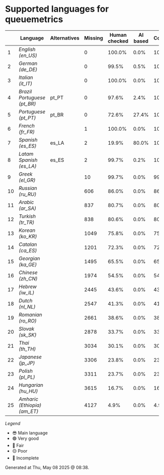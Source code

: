 # Supported languages for queuemetrics

|  | Language | Alternatives | Missing | Human checked | AI based | Completion |   |
|--|----------|--------------|---------|---------------|----------|------------|---|
| 1 | *English (en_US)* |  | 0 | 100.0% | 0.0% | 100.0% | 😎 |
| 2 | *German (de_DE)* |  | 0 | 99.5% | 0.5% | 100.0% | 🟢 |
| 3 | *Italian (it_IT)* |  | 0 | 100.0% | 0.0% | 100.0% | 🟢 |
| 4 | *Brazil Portuguese (pt_BR)* | pt_PT | 0 | 97.6% | 2.4% | 100.0% | 🟢 |
| 5 | *Portuguese (pt_PT)* | pt_BR | 0 | 72.6% | 27.4% | 100.0% | 🟢 |
| 6 | *French (fr_FR)* |  | 1 | 100.0% | 0.0% | 100.0% | 🟢 |
| 7 | *Spanish (es_ES)* | es_LA | 2 | 19.9% | 80.0% | 100.0% | 🟢 |
| 8 | *Latam Spanish (es_LA)* | es_ES | 2 | 99.7% | 0.2% | 100.0% | 🟢 |
| 9 | *Greek (el_GR)* |  | 10 | 99.7% | 0.0% | 99.8% | 🟢 |
| 10 | *Russian (ru_RU)* |  | 606 | 86.0% | 0.0% | 86.0% | 🔵 |
| 11 | *Arabic (ar_SA)* |  | 837 | 80.7% | 0.0% | 80.7% | 🟡 |
| 12 | *Turkish (tr_TR)* |  | 838 | 80.6% | 0.0% | 80.7% | 🟡 |
| 13 | *Korean (ko_KR)* |  | 1049 | 75.8% | 0.0% | 75.8% | 🟡 |
| 14 | *Catalan (ca_ES)* |  | 1201 | 72.3% | 0.0% | 72.3% | 🟡 |
| 15 | *Georgian (ka_GE)* |  | 1495 | 65.5% | 0.0% | 65.5% | 🔴 |
| 16 | *Chinese (zh_CN)* |  | 1974 | 54.5% | 0.0% | 54.5% | 🔴 |
| 17 | *Hebrew (iw_IL)* |  | 2445 | 43.6% | 0.0% | 43.7% | 🔴 |
| 18 | *Dutch (nl_NL)* |  | 2547 | 41.3% | 0.0% | 41.3% | 🔴 |
| 19 | *Romanian (ro_RO)* |  | 2661 | 38.6% | 0.0% | 38.7% | 🔴 |
| 20 | *Slovak (sk_SK)* |  | 2878 | 33.7% | 0.0% | 33.7% | 🔴 |
| 21 | *Thai (th_TH)* |  | 3034 | 30.1% | 0.0% | 30.1% | 🔴 |
| 22 | *Japanese (jp_JP)* |  | 3306 | 23.8% | 0.0% | 23.8% | 🔴 |
| 23 | *Polish (pl_PL)* |  | 3311 | 23.7% | 0.0% | 23.7% | 🔴 |
| 24 | *Hungarian (hu_HU)* |  | 3615 | 16.7% | 0.0% | 16.7% | 🔴 |
| 25 | *Amharic (Ethiopia) (am_ET)* |  | 4127 | 4.9% | 0.0% | 4.9% | 🔴 |


*Legend*

- 😎 Main language
- 🟢 Very good
- 🔵 Fair
- 🟡 Poor
- 🔴 Incomplete


Generated at Thu, May 08 2025 @ 08:38.

